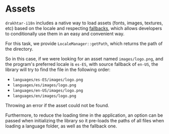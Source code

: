 # Assets

`drakhtar-i18n` includes a native way to load assets (fonts, images, textures,
etc) based on the locale and respecting [fallbacks](./fallbacks.md), which
allows developers to conditionally use them in an easy and convenient way.

For this task, we provide `LocaleManager::getPath`, which returns the path of
the directory.

So in this case, if we were looking for an asset named `images/logo.png`, and
the program's preferred locale is `es-ES`, with source fallback of `en-US`, the
library will try to find the file in the following order:

- `languages/es-ES/images/logo.png`
- `languages/es/images/logo.png`
- `languages/en-US/images/logo.png`
- `languages/en/images/logo.png`

Throwing an error if the asset could not be found.

Furthermore, to reduce the loading time in the application, an option can be
passed when initializing the library so it pre-loads the paths of all files when
loading a language folder, as well as the fallback one.
